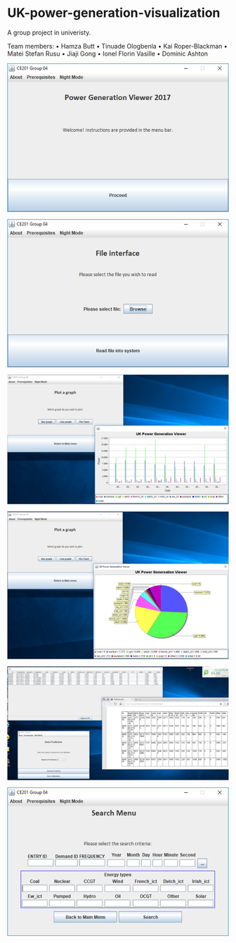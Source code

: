 # UK-power-generation-visualization

A group project in univeristy.

Team members:
•	Hamza Butt
•	Tinuade Ologbenla
•	Kai Roper-Blackman
•	Matei Stefan Rusu
•	Jiaji Gong
•	Ionel Florin Vasille
•	Dominic Ashton


![](welcome.PNG)

![](file.PNG)

![](barGraph.PNG)

![](pieChart.PNG)

![](predictionFinal.PNG)

![](search.PNG)

